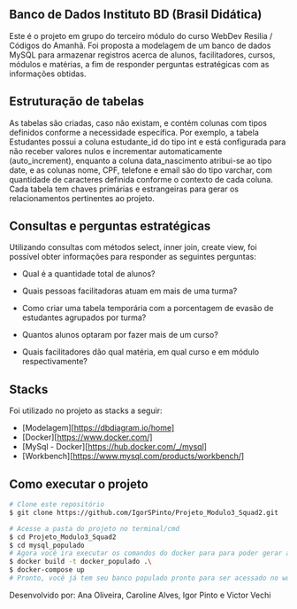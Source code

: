 <div>

## Banco de Dados Instituto BD (Brasil Didática)

<p>
Este é o projeto em grupo do terceiro módulo do curso WebDev Resilia / Códigos do Amanhã. Foi proposta a modelagem de um banco de dados MySQL para armazenar registros acerca de alunos, facilitadores, cursos, módulos e matérias, a fim de responder perguntas estratégicas com as informações obtidas.
</p>

## Estruturação de tabelas

<p>
As tabelas são criadas, caso não existam, e contém colunas com tipos definidos conforme a necessidade específica. Por exemplo, a tabela Estudantes possui a coluna estudante_id do tipo int e está configurada para não receber valores nulos e incrementar automaticamente (auto_increment), enquanto a coluna data_nascimento atribui-se ao tipo date, e as colunas nome, CPF, telefone e email são do tipo varchar, com quantidade de caracteres definida conforme o contexto de cada coluna. Cada tabela tem chaves primárias e estrangeiras para gerar os relacionamentos pertinentes ao projeto.
</p>

## Consultas e perguntas estratégicas  

<p>
Utilizando consultas com métodos select, inner join, create view, foi possível obter informações para responder as seguintes perguntas:

- Qual é a quantidade total de alunos?

- Quais pessoas facilitadoras atuam em mais de uma turma?

- Como criar uma tabela temporária com a porcentagem de evasão de estudantes agrupados por turma? 

- Quantos alunos optaram por fazer mais de um curso?

- Quais facilitadores dão qual matéria, em qual curso e em módulo respectivamente?
</p>

## Stacks

Foi utilizado no projeto as stacks a seguir:

- [Modelagem][https://dbdiagram.io/home]
- [Docker][https://www.docker.com/]
- [MySql - Docker][https://hub.docker.com/_/mysql]
- [Workbench][https://www.mysql.com/products/workbench/]

## Como executar o projeto
```bash
# Clone este repositório
$ git clone https://github.com/IgorSPinto/Projeto_Modulo3_Squad2.git

# Acesse a pasta do projeto no terminal/cmd
$ cd Projeto_Modulo3_Squad2
$ cd mysql_populado
# Agora você ira executar os comandos do docker para para poder gerar a imagem e o container
$ docker build -t docker_populado .\
$ docker-compose up
# Pronto, você já tem seu banco populado pronto para ser acessado no workbench, não se esqueça de conferir a porta utilizada na conexão, aqui utilizamos as portas 3306:3306
```
Desenvolvido por: Ana Oliveira, Caroline Alves, Igor Pinto e Victor Vechi
</div>

